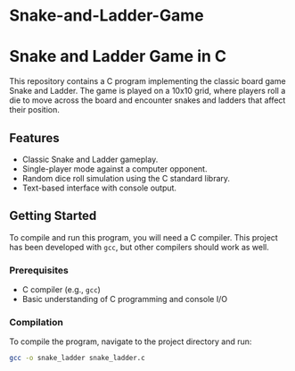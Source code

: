 # Snake-and-Ladder-Game
# Snake and Ladder Game in C

This repository contains a C program implementing the classic board game Snake and Ladder. The game is played on a 10x10 grid, where players roll a die to move across the board and encounter snakes and ladders that affect their position.

## Features

- Classic Snake and Ladder gameplay.
- Single-player mode against a computer opponent.
- Random dice roll simulation using the C standard library.
- Text-based interface with console output.

## Getting Started

To compile and run this program, you will need a C compiler. This project has been developed with `gcc`, but other compilers should work as well.

### Prerequisites

- C compiler (e.g., `gcc`)
- Basic understanding of C programming and console I/O

### Compilation

To compile the program, navigate to the project directory and run:

```sh
gcc -o snake_ladder snake_ladder.c

